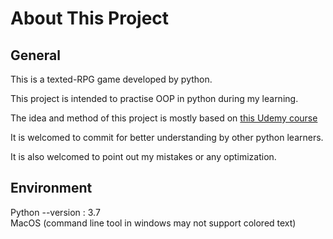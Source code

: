 # About This Project

## General

This is a texted-RPG game developed by python.

This project is intended to practise OOP in python during my learning.

The idea and method of this project is mostly based on [this Udemy course](https://www.udemy.com/python-complete/learn/v4/overview)

It is welcomed to commit for better understanding by other python learners. 

It is also welcomed to point out my mistakes or any optimization.

## Environment

Python --version : 3.7  
MacOS (command line tool in windows may not support colored text)

